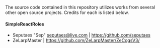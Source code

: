 The source code contained in this repository utilizes works from
several other open source projects. Credits for each is listed below.

#### SimpleReactRoles
- Seputaes "Sep" <seputaes@live.com> | https://github.com/seputaes
- ZeLarpMaster | https://github.com/ZeLarpMaster/ZeCogsV3/
